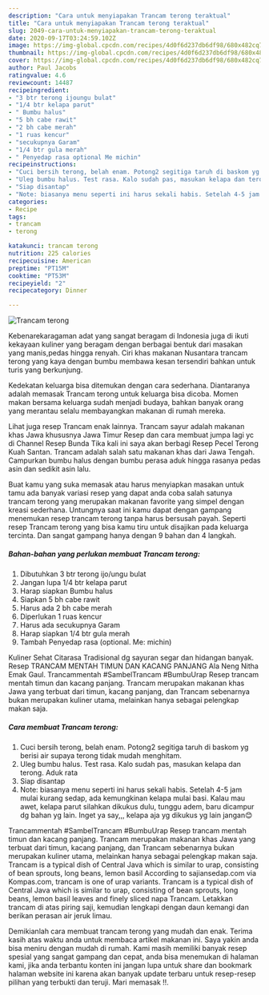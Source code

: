 ```yaml
---
description: "Cara untuk menyiapakan Trancam terong teraktual"
title: "Cara untuk menyiapakan Trancam terong teraktual"
slug: 2049-cara-untuk-menyiapakan-trancam-terong-teraktual
date: 2020-09-17T03:24:59.102Z
image: https://img-global.cpcdn.com/recipes/4d0f6d237db6df98/680x482cq70/trancam-terong-foto-resep-utama.jpg
thumbnail: https://img-global.cpcdn.com/recipes/4d0f6d237db6df98/680x482cq70/trancam-terong-foto-resep-utama.jpg
cover: https://img-global.cpcdn.com/recipes/4d0f6d237db6df98/680x482cq70/trancam-terong-foto-resep-utama.jpg
author: Paul Jacobs
ratingvalue: 4.6
reviewcount: 14487
recipeingredient:
- "3 btr terong ijoungu bulat"
- "1/4 btr kelapa parut"
- " Bumbu halus"
- "5 bh cabe rawit"
- "2 bh cabe merah"
- "1 ruas kencur"
- "secukupnya Garam"
- "1/4 btr gula merah"
- " Penyedap rasa optional Me michin"
recipeinstructions:
- "Cuci bersih terong, belah enam. Potong2 segitiga taruh di baskom yg berisi air supaya terong tidak mudah menghitam."
- "Uleg bumbu halus. Test rasa. Kalo sudah pas, masukan kelapa dan terong. Aduk rata"
- "Siap disantap"
- "Note: biasanya menu seperti ini harus sekali habis. Setelah 4-5 jam mulai kurang sedap, ada kemungkinan kelapa mulai basi. Kalau mau awet, kelapa parut silahkan dikukus dulu, tunggu adem, baru dicampur dg bahan yg lain. Inget ya say,,, kelapa aja yg dikukus yg lain jangan😊"
categories:
- Recipe
tags:
- trancam
- terong

katakunci: trancam terong 
nutrition: 225 calories
recipecuisine: American
preptime: "PT15M"
cooktime: "PT53M"
recipeyield: "2"
recipecategory: Dinner

---
```



![Trancam terong](https://img-global.cpcdn.com/recipes/4d0f6d237db6df98/680x482cq70/trancam-terong-foto-resep-utama.jpg)

Kebenarekaragaman adat yang sangat beragam di Indonesia juga di ikuti kekayaan kuliner yang beragam dengan berbagai bentuk dari masakan yang manis,pedas hingga renyah. Ciri khas makanan Nusantara trancam terong yang kaya dengan bumbu membawa kesan tersendiri bahkan untuk turis yang berkunjung.


Kedekatan keluarga bisa ditemukan dengan cara sederhana. Diantaranya adalah memasak Trancam terong untuk keluarga bisa dicoba. Momen makan bersama keluarga sudah menjadi budaya, bahkan banyak orang yang merantau selalu membayangkan makanan di rumah mereka.

Lihat juga resep Trancam enak lainnya. Trancam sayur adalah makanan khas Jawa khususnya Jawa Timur Resep dan cara membuat jumpa lagi yc di Channel Resep Bunda Tika kali ini saya akan berbagi Resep Pecel Terong Kuah Santan. Trancam adalah salah satu makanan khas dari Jawa Tengah. Campurkan bumbu halus dengan bumbu perasa aduk hingga rasanya pedas asin dan sedikit asin lalu.

Buat kamu yang suka memasak atau harus menyiapkan masakan untuk tamu ada banyak variasi resep yang dapat anda coba salah satunya trancam terong yang merupakan makanan favorite yang simpel dengan kreasi sederhana. Untungnya saat ini kamu dapat dengan gampang menemukan resep trancam terong tanpa harus bersusah payah.
Seperti resep Trancam terong yang bisa kamu tiru untuk disajikan pada keluarga tercinta. Dan sangat gampang hanya dengan 9 bahan dan 4 langkah.


<!--inarticleads1-->

##### Bahan-bahan yang perlukan membuat Trancam terong:

1. Dibutuhkan 3 btr terong ijo/ungu bulat
1. Jangan lupa 1/4 btr kelapa parut
1. Harap siapkan  Bumbu halus
1. Siapkan 5 bh cabe rawit
1. Harus ada 2 bh cabe merah
1. Diperlukan 1 ruas kencur
1. Harus ada secukupnya Garam
1. Harap siapkan 1/4 btr gula merah
1. Tambah  Penyedap rasa (optional. Me: michin)


Kuliner Sehat Citarasa Tradisional dg sayuran segar dan hidangan banyak. Resep TRANCAM MENTAH TIMUN DAN KACANG PANJANG Ala Neng Nitha Emak Gaul. Trancammentah #SambelTrancam #BumbuUrap Resep trancam mentah timun dan kacang panjang. Trancam merupakan makanan khas Jawa yang terbuat dari timun, kacang panjang, dan Trancam sebenarnya bukan merupakan kuliner utama, melainkan hanya sebagai pelengkap makan saja. 

<!--inarticleads2-->

##### Cara membuat  Trancam terong:

1. Cuci bersih terong, belah enam. Potong2 segitiga taruh di baskom yg berisi air supaya terong tidak mudah menghitam.
1. Uleg bumbu halus. Test rasa. Kalo sudah pas, masukan kelapa dan terong. Aduk rata
1. Siap disantap
1. Note: biasanya menu seperti ini harus sekali habis. Setelah 4-5 jam mulai kurang sedap, ada kemungkinan kelapa mulai basi. Kalau mau awet, kelapa parut silahkan dikukus dulu, tunggu adem, baru dicampur dg bahan yg lain. Inget ya say,,, kelapa aja yg dikukus yg lain jangan😊


Trancammentah #SambelTrancam #BumbuUrap Resep trancam mentah timun dan kacang panjang. Trancam merupakan makanan khas Jawa yang terbuat dari timun, kacang panjang, dan Trancam sebenarnya bukan merupakan kuliner utama, melainkan hanya sebagai pelengkap makan saja. Trancam is a typical dish of Central Java which is similar to urap, consisting of bean sprouts, long beans, lemon basil According to sajiansedap.com via Kompas.com, trancam is one of urap variants. Trancam is a typical dish of Central Java which is similar to urap, consisting of bean sprouts, long beans, lemon basil leaves and finely sliced napa Trancam. Letakkan trancam di atas piring saji, kemudian lengkapi dengan daun kemangi dan berikan perasan air jeruk limau. 

Demikianlah cara membuat trancam terong yang mudah dan enak. Terima kasih atas waktu anda untuk membaca artikel makanan ini. Saya yakin anda bisa meniru dengan mudah di rumah. Kami masih memiliki banyak resep spesial yang sangat gampang dan cepat, anda bisa menemukan di halaman kami, jika anda terbantu konten ini jangan lupa untuk share dan bookmark halaman website ini karena akan banyak update terbaru untuk resep-resep pilihan yang terbukti dan teruji. Mari memasak !!. 
